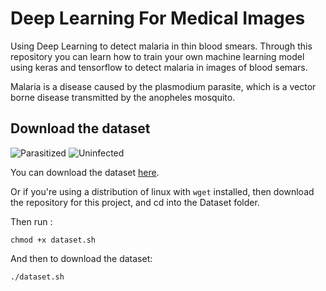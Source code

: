 # Deep Learning For Medical Images
Using Deep Learning to detect malaria in thin blood smears. Through this repository you can learn how to train your own machine learning model using keras and tensorflow to detect malaria in images of blood semars.

Malaria is a disease caused by the plasmodium parasite, which is a vector borne disease transmitted by the anopheles mosquito.


## Download the dataset

![Parasitized](https://github.com/tejaskashinathofficial/MalariaDetection/blob/master/assets/PM.png) ![Uninfected](https://github.com/tejaskashinathofficial/MalariaDetection/blob/master/assets/UM.png)

You can download the dataset <a href="https://ceb.nlm.nih.gov/proj/malaria/cell_images.zip" target="_blank">here</a>.

Or if you're using a distribution of linux with ```wget``` installed, then download the repository for this project, and cd into the Dataset folder.

Then run :

```shell
chmod +x dataset.sh
```
And then to download the dataset:

```shell
./dataset.sh
```
